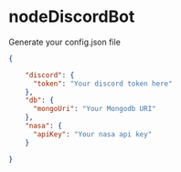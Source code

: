 # nodeDiscordBot

Generate your config.json file

```json
{

    "discord": {
      "token": "Your discord token here"
    },
    "db": {
      "mongoUri": "Your Mongodb URI"
    },
    "nasa": {
      "apiKey": "Your nasa api key"
    }

}

```